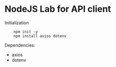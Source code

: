 # NodeJS Lab for API client


Initialization

        npm init -y
        npm install axios dotenv

Dependencies:
 - axios 
 - dotenv
